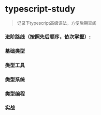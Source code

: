 # typescript-study
> 记录下typescript高级语法，方便后期查阅

### 进阶路线（按照先后顺序，依次掌握）:

### 基础类型

### 类型工具

### 类型系统

### 类型编程

### 实战

